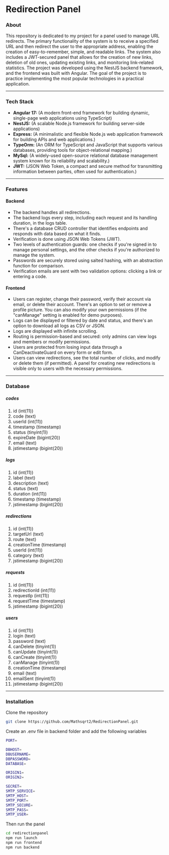 # Redirection Panel

### About

This repository is dedicated to my project for a panel used to manage URL redirects. The primary functionality of the system is to receive a specified URL and then redirect the user to the appropriate address, enabling the creation of easy-to-remember, simple, and readable links. The system also includes a JWT-secured panel that allows for the creation of new links, deletion of old ones, updating existing links, and monitoring link-related statistics. The project was developed using the NestJS backend framework, and the frontend was built with Angular. The goal of the project is to practice implementing the most popular technologies in a practical application.

---

### Tech Stack

- **Angular 17:** (A modern front-end framework for building dynamic, single-page web applications using TypeScript)
- **NestJS:** (A scalable Node.js framework for building server-side applications)
- **Express:** (A minimalistic and flexible Node.js web application framework for building APIs and web applications.)
- **TypeOrm:** (An ORM for TypeScript and JavaScript that supports various databases, providing tools for object-relational mapping.)
- **MySql:** (A widely-used open-source relational database management system known for its reliability and scalability.)
- **JWT:** (JSON Web Token, a compact and secure method for transmitting information between parties, often used for authentication.)

---

### Features

#### Backend

- The backend handles all redirections.
- The backend logs every step, including each request and its handling duration, in the logs table.
- There's a database CRUD controller that identifies endpoints and responds with data based on what it finds.
- Verification is done using JSON Web Tokens (JWT).
- Two levels of authentication guards: one checks if you're signed in to manage personal settings, and the other checks if you're authorized to manage the system.
- Passwords are securely stored using salted hashing, with an abstraction function for comparison.
- Verification emails are sent with two validation options: clicking a link or entering a code.

#### Frontend

- Users can register, change their password, verify their account via email, or delete their account. There's an option to set or remove a profile picture. You can also modify your own permissions (if the "canManage" setting is enabled for demo purposes).
- Logs can be displayed or filtered by date and status, and there's an option to download all logs as CSV or JSON.
- Logs are displayed with infinite scrolling.
- Routing is permission-based and secured: only admins can view logs and members or modify permissions.
- Users are protected from losing input data through a CanDeactivateGuard on every form or edit form.
- Users can view redirections, see the total number of clicks, and modify or delete them (if permitted). A panel for creating new redirections is visible only to users with the necessary permissions.

---

### Database

##### codes

1. id (int(11))
2. code (text)
3. userId (int(11))
4. timestamp (timestamp)
5. status (tinyint(1))
6. expireDate (bigint(20))
7. email (text)
8. jstimestamp (bigint(20))

##### logs

1. id (int(11))
2. label (text)
3. description (text)
4. status (text)
5. duration (int(11))
6. timestamp (timestamp)
7. jstimestamp (bigint(20))

##### redirections

1. id (int(11))
2. targetUrl (text)
3. route (text)
4. creationTime (timestamp)
5. userId (int(11))
6. category (text)
7. jstimestamp (bigint(20))

##### requests

1. id (int(11))
2. redirectionId (int(11))
3. requestIp (int(11))
4. requestTime (timestamp)
5. jstimestamp (bigint(20))

##### users

1. id (int(11))
2. login (text)
3. password (text)
4. canDelete (tinyint(1))
5. canUpdate (tinyint(1))
6. canCreate (tinyint(1))
7. canManage (tinyint(1))
8. creationTime (timestamp)
9. email (text)
10. emailSent (tinyint(1))
11. jstimestamp (bigint(20))

---

### Installation

Clone the repository

```bash
git clone https://github.com/Mathsqrt2/RedirectionPanel.git

```

Create an .env file in backend folder and add the following variables

```bash
PORT=

DBHOST=
DBUSERNAME=
DBPASSWORD=
DATABASE=

ORIGIN1=
ORIGIN2=

SECRET=
SMTP_SERVICE=
SMTP_HOST=
SMTP_PORT=
SMTP_SECURE=
SMTP_PASS=
SMTP_USER=

```

Then run the panel

```bash
cd redirectionpanel
npm run launch
npm run frontend
npm run backend
```
